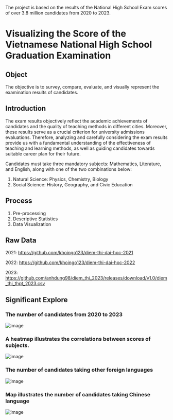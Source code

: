 The project is based on the results of the National High School Exam scores of over 3.8 million candidates from 2020 to 2023. 
# Visualizing the Score of the Vietnamese National High School Graduation Examination  
## Object 
The objective is to survey, compare, evaluate, and visually represent the examination results of candidates.
## Introduction 
The exam results objectively reflect the academic achievements of candidates and the quality of teaching methods in different cities. Moreover, these results serve as a crucial criterion for university admissions evaluations. Therefore, analyzing and carefully considering the exam results provide us with a fundamental understanding of the effectiveness of teaching and learning methods, as well as guiding candidates towards suitable career plan for their future.

Candidates must take three mandatory subjects: Mathematics, Literature, and English, along with one of the two combinations below: 
1. Natural Science: Physics, Chemistry, Biology
2. Social Science: History, Geography, and Civic Education
## Process
1.  Pre-processing
2.  Descriptive Statistics
3.  Data Visualization 
## Raw Data
2021: https://github.com/khoingo123/diem-thi-dai-hoc-2021

2022: https://github.com/khoingo123/diem-thi-dai-hoc-2022

2023: https://github.com/anhdung98/diem_thi_2023/releases/download/v1.0/diem_thi_thpt_2023.csv
## Significant Explore
### The number of candidates from 2020 to 2023 
![image](https://github.com/vythanhnguyen/Visualizing-National-High-School-Examination/assets/162904704/94685900-973e-4215-b90e-3c7defa73fc8)
### A heatmap illustrates the correlations between scores of subjects.
![image](https://github.com/vythanhnguyen/Visualizing-National-High-School-Examination/assets/162904704/63df1c0b-8b3d-4b0c-831c-7cd674d474ff)
### The number of candidates taking other foreign languages
![image](https://github.com/vythanhnguyen/Visualizing-National-High-School-Examination/assets/162904704/74a104b6-278f-4a47-a022-97178556200a)
### Map illustrates the number of candidates taking Chinese language
![image](https://github.com/vythanhnguyen/Visualizing-National-High-School-Examination/assets/162904704/9e0a4927-11a6-419c-bef8-7927b0a1c4de)





